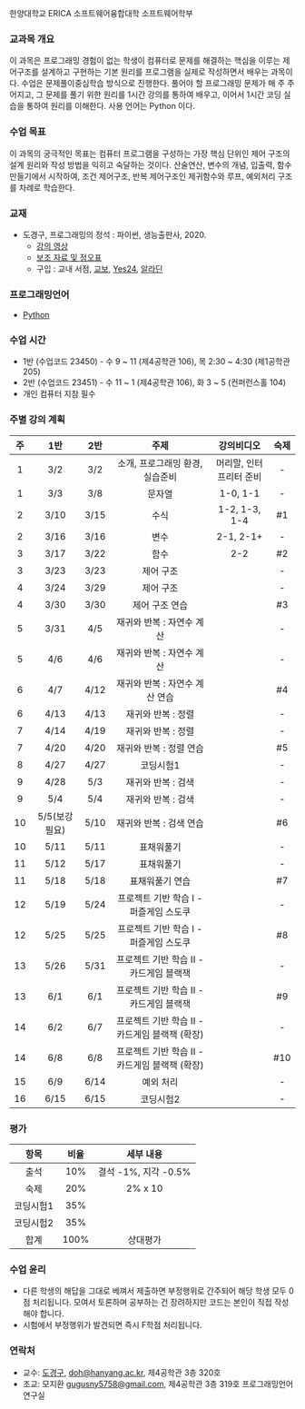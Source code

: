 한양대학교 ERICA 소프트웨어융합대학 소프트웨어학부

### 교과목 개요

이 과목은 프로그래밍 경험이 없는 학생이 컴퓨터로 문제를 해결하는 핵심을 이루는 제어구조를 설계하고 구현하는 기본 원리를 프로그램을 실제로 작성하면서 배우는 과목이다. 수업은 문제풀이중심학습 방식으로 진행한다. 풀어야 할 프로그래밍 문제가 매 주 주어지고, 그 문제를 풀기 위한 원리를 1시간 강의를 통하여 배우고, 이어서 1시간 코딩 실습을 통하여 원리를 이해한다. 사용 언어는 Python 이다.

### 수업 목표
이 과목의 궁극적인 목표는 컴퓨터 프로그램을 구성하는 가장 핵심 단위인 제어 구조의 설계 원리와 작성 방법을 익히고 숙달하는 것이다. 산술연산, 변수의 개념, 입출력, 함수만들기에서 시작하여, 조건 제어구조, 반복 제어구조인 제귀함수와 루프, 예외처리 구조를 차례로 학습한다.

### 교재
- 도경구, 프로그래밍의 정석 : 파이썬, 생능출판사, 2020.
  - [강의 영상](https://youtube.com/playlist?list=PL0UNsS2daHTyoDTctKpITfbW1UtR5ig6L)
  - [보조 자료 및 정오표](https://drive.google.com/drive/folders/1RMa0oL91nP98BOVWfx0tYWFbhhU5VjKy?usp=sharing)
  - 구입 : 교내 서점, [교보](http://www.kyobobook.co.kr/product/detailViewKor.laf?mallGb=KOR&ejkGb=KOR&barcode=9788970504735&orderClick=LA6), [Yes24](http://www.yes24.com/Product/Goods/96546953), [알라딘](https://www.aladin.co.kr/shop/wproduct.aspx?ItemId=259540630)

### 프로그래밍언어
- [Python](https://www.python.org/)

### 수업 시간

- 1반 (수업코드 23450) - 수 9 ~ 11 (제4공학관 106), 목 2:30 ~ 4:30 (제1공학관 205)
- 2반 (수업코드 23451) - 수 11 ~ 1 (제4공학관 106), 화 3 ~ 5 (컨퍼런스홀 104)
- 개인 컴퓨터 지참 필수

### 주별 강의 계획

| 주 | 1반 | 2반 | 주제 | 강의비디오 | 숙제 |
|:----:|:-----:|:-----:|:-----:|:-----:|:-----:|
|  1  | 3/2 | 3/2 | 소개, 프로그래밍 환경, 실습준비 | 머리말, 인터프리터 준비 | - |
|  1  | 3/3 | 3/8 | 문자열 | 1-0, 1-1 | - |
|  2  | 3/10 | 3/15 | 수식 | 1-2, 1-3, 1-4 | #1 |
|  2  | 3/16 | 3/16 | 변수 | 2-1, 2-1+ | - |
|  3  | 3/17 | 3/22 | 함수 | 2-2 | #2 |
|  3  | 3/23 | 3/23 | 제어 구조 |  | - |
|  4  | 3/24 | 3/29 | 제어 구조 |  | - |
|  4  | 3/30 | 3/30 | 제어 구조 연습 |  | #3 |
|  5  | 3/31 | 4/5 | 재귀와 반복 : 자연수 계산 |  | - |
|  5  | 4/6 | 4/6 | 재귀와 반복 : 자연수 계산 |  | - |
|  6  | 4/7 | 4/12 | 재귀와 반복 : 자연수 계산 연습|  | #4 |
|  6  | 4/13 | 4/13 | 재귀와 반복 : 정렬 |  | - |
|  7  | 4/14 | 4/19 | 재귀와 반복 : 정렬 |  | - |
|  7  | 4/20 | 4/20 | 재귀와 반복 : 정렬 연습 |  | #5 |
|  8  | 4/27 | 4/27 | 코딩시험1 |  | - |
|  9  | 4/28 | 5/3 | 재귀와 반복 : 검색 |  | - |
|  9  | 5/4 | 5/4 | 재귀와 반복 : 검색 |  | - |
|  10  | 5/5(보강필요) | 5/10 | 재귀와 반복 : 검색 연습 |  | #6 |
|  10 | 5/11 | 5/11 | 표채워풀기 |  | - |
|  11 | 5/12 | 5/17 | 표채워풀기 |  | - |
|  11 | 5/18 | 5/18 | 표채워풀기 연습 |  | #7 |
|  12 | 5/19 | 5/24 | 프로젝트 기반 학습 I - 퍼즐게임 스도쿠 |  | - |
|  12 | 5/25 | 5/25 | 프로젝트 기반 학습 I - 퍼즐게임 스도쿠 |  | #8 |
|  13 | 5/26 | 5/31 | 프로젝트 기반 학습 II - 카드게임 블랙잭 |  | - |
|  13 | 6/1 | 6/1 | 프로젝트 기반 학습 II - 카드게임 블랙잭 |  | #9 |
|  14 | 6/2| 6/7 | 프로젝트 기반 학습 II - 카드게임 블랙잭 (확장) |  | - |
|  14 | 6/8| 6/8 | 프로젝트 기반 학습 II - 카드게임 블랙잭 (확장) |  | #10 |
|  15 | 6/9 | 6/14 | 예외 처리 |  | - |
|  16 | 6/15 | 6/15 | 코딩시험2 |  | - |

### 평가

| 항목 | 비율 | 세부 내용 |
|:---:|:---:|:---:|
| 출석 | 10% | 결석 -1%, 지각 -0.5% |
| 숙제 | 20% | 2% x 10 |
| 코딩시험1 | 35% |  |
| 코딩시험2 | 35% |  |
| 합계 | 100% | 상대평가 | 

### 수업 윤리
- 다른 학생의 해답을 그대로 베껴서 제출하면 부정행위로 간주되어 해당 학생 모두 0점 처리됩니다. 모여서 토론하며 공부하는 건 장려하지만 코드는 본인이 직접 작성해야 합니다.
- 시험에서 부정행위가 발견되면 즉시 F학점 처리됩니다.

### 연락처

-	교수: [도경구](http://doggzone.github.io/home), doh@hanyang.ac.kr, 제4공학관 3층 320호
-	조교: 모지환 gugusny5758@gmail.com, 제4공학관 3층 319호 프로그래밍언어연구실

